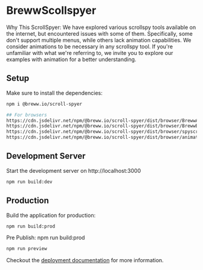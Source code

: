 
# BrewwScollspyer

Why This ScrollSpyer: We have explored various scrollspy tools available on the internet, but encountered issues with some of them. Specifically, some don't support multiple menus, while others lack animation capabilities. We consider animations to be necessary in any scrollspy tool. If you're unfamiliar with what we're referring to, we invite you to explore our examples with animation for a better understanding.



## Setup

Make sure to install the dependencies:

```bash
npm i @breww.io/scroll-spyer

## For browsers
https://cdn.jsdelivr.net/npm/@breww.io/scroll-spyer/dist/browser/BrewwAnimations.js
https://cdn.jsdelivr.net/npm/@breww.io/scroll-spyer/dist/browser/BrewwEasings.js
https://cdn.jsdelivr.net/npm/@breww.io/scroll-spyer/dist/browser/spyscroll.min.js
https://cdn.jsdelivr.net/npm/@breww.io/scroll-spyer/dist/browser/animate-css.min.js

```

## Development Server

Start the development server on http://localhost:3000

```bash
npm run build:dev
```

## Production

Build the application for production:

```bash
npm run build:prod
```

Pre Publish:
npm run build:prod
```bash
npm run preview
```

Checkout the [deployment documentation](https://scrollspyer.breww.io/) for more information.



 